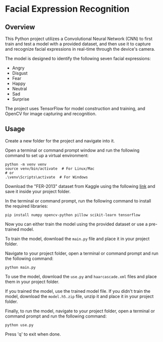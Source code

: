 # Facial Expression Recognition

## Overview

This Python project utilizes a Convolutional Neural Network (CNN) to first train and test a model with a provided dataset, and then use it to capture and recognize facial expressions in real-time through the device's camera.

The model is designed to identify the following seven facial expressions:
- Angry
- Disgust
- Fear
- Happy
- Neutral
- Sad
- Surprise

The project uses TensorFlow for model construction and training, and OpenCV for image capturing and recognition.

## Usage

Create a new folder for the project and navigate into it.

Open a terminal or command prompt window and run the following command to set up a virtual environment:

    python -m venv venv
    source venv/bin/activate  # For Linux/Mac
    # or
    .\venv\Scripts\activate  # For Windows

Download the "FER-2013" dataset from Kaggle using the following [link](https://www.kaggle.com/datasets/msambare/fer2013) and save it inside your project folder.

In the terminal or command prompt, run the following command to install the required libraries:

    pip install numpy opencv-python pillow scikit-learn tensorflow
    
Now you can either train the model using the provided dataset or use a pre-trained model.

To train the model, download the `main.py` file and place it in your project folder.

Navigate to your project folder, open a terminal or command prompt and run the following command:

    python main.py

To use the model, download the `use.py` and `haarcascade.xml` files and place them in your project folder.

If you trained the model, use the trained model file.
If you didn't train the model, download the `model.h5.zip` file, unzip it and place it in your project folder.

Finally, to run the model, navigate to your project folder, open a terminal or command prompt and run the following command:

    python use.py

Press 'q' to exit when done.
